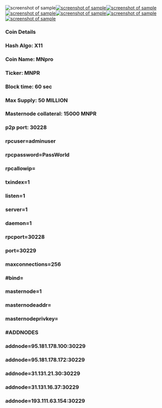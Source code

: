   ![screenshot of sample](http://mnpro.gq/img/about-img-1.gif)[![screenshot of sample](
https://cdn.discordapp.com/attachments/651853753019924520/655600972889980930/web140.png)](http://mnpro.gq/)[![screenshot of sample](
https://cdn.discordapp.com/attachments/651853753019924520/655601493218557952/POOL.png)](https://erex.io/account/signup/?ref=658)[![screenshot of sample](
https://cdn.discordapp.com/attachments/651853753019924520/655602215481901112/explorer.png)](https://openchains.info/coin/mnpro/blocks)[![screenshot of sample](
https://cdn.discordapp.com/attachments/651853753019924520/655602621368762390/discord.png)](https://discord.gg/SdYSTVw)[![screenshot of sample](
https://cdn.discordapp.com/attachments/651853753019924520/655603620292853760/twitter.png)](https://twitter.com/MnproServices)[![screenshot of sample](
https://cdn.discordapp.com/attachments/651853753019924520/655604362688593934/telegram.png)](https://t.me/mnproio) 


###  Coin Details
###  Hash Algo: X11
###  Coin Name: MNpro
###  Ticker: MNPR
###  Block time: 60 sec
###  Max Supply: 50 MILLION
###  Masternode collateral: 15000 MNPR
###  p2p port: 30228

###  rpcuser=adminuser
###  rpcpassword=PassWorld
###  rpcallowip=
###  txindex=1
###  listen=1
###  server=1
###  daemon=1
###  rpcport=30228
###  port=30229
###  maxconnections=256
###  #bind=
###  masternode=1
###  masternodeaddr=
###  masternodeprivkey=
###  #ADDNODES
###  addnode=95.181.178.100:30229
###  addnode=95.181.178.172:30229
###  addnode=31.131.21.30:30229
###  addnode=31.131.16.37:30229
###  addnode=193.111.63.154:30229


